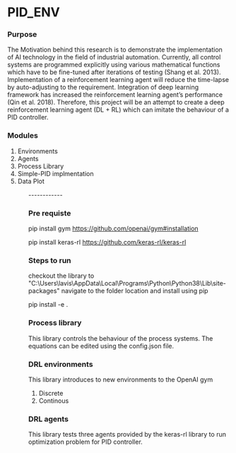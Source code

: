 # PID_ENV

### Purpose

The Motivation behind this research is to demonstrate the implementation of AI technology in the field of industrial automation. Currently, all control systems are programmed explicitly using various mathematical functions which have to be fine-tuned after iterations of testing (Shang et al. 2013). Implementation of a reinforcement learning agent will reduce the time-lapse by auto-adjusting to the requirement. Integration of deep learning framework has increased the reinforcement learning agent’s performance (Qin et al. 2018). Therefore, this project will be an attempt to create a deep reinforcement learning agent (DL + RL) which can imitate the behaviour of a PID controller. 

### Modules

<ol>
<li>Environments</li>
<li>Agents</li>
<li>Process Library</li>
<li>Simple-PID implmentation</li>
<li>Data Plot</li>
<ol>
------------

### Pre requiste

pip install gym
https://github.com/openai/gym#installation

pip install keras-rl
https://github.com/keras-rl/keras-rl

### Steps to run 

checkout the library to 
"C:\Users\lavis\AppData\Local\Programs\Python\Python38\Lib\site-packages\"
navigate to the folder location and install using pip

pip install -e .

### Process library

This library controls the behaviour of the process systems.
The equations can be edited using the config.json file.

### DRL environments

This library introduces to new environments to the OpenAI gym

1) Discrete
2) Continous 

### DRL agents

This library tests three agents provided by the keras-rl library to run optimization problem for PID controller.
